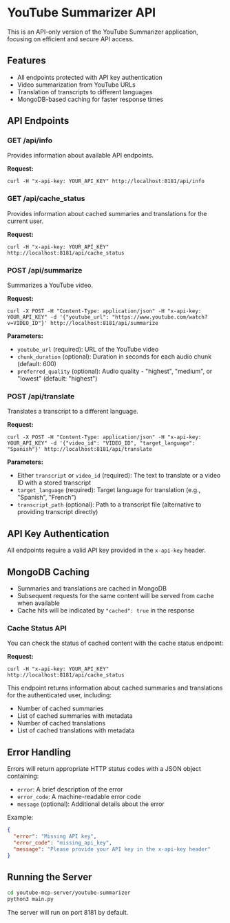 # YouTube Summarizer API

This is an API-only version of the YouTube Summarizer application, focusing on efficient and secure API access.

## Features

- All endpoints protected with API key authentication
- Video summarization from YouTube URLs
- Translation of transcripts to different languages
- MongoDB-based caching for faster response times

## API Endpoints

### GET /api/info

Provides information about available API endpoints.

**Request:**
```
curl -H "x-api-key: YOUR_API_KEY" http://localhost:8181/api/info
```

### GET /api/cache_status

Provides information about cached summaries and translations for the current user.

**Request:**
```
curl -H "x-api-key: YOUR_API_KEY" http://localhost:8181/api/cache_status
```

### POST /api/summarize

Summarizes a YouTube video.

**Request:**
```
curl -X POST -H "Content-Type: application/json" -H "x-api-key: YOUR_API_KEY" -d '{"youtube_url": "https://www.youtube.com/watch?v=VIDEO_ID"}' http://localhost:8181/api/summarize
```

**Parameters:**
- `youtube_url` (required): URL of the YouTube video
- `chunk_duration` (optional): Duration in seconds for each audio chunk (default: 600)
- `preferred_quality` (optional): Audio quality - "highest", "medium", or "lowest" (default: "highest")

### POST /api/translate

Translates a transcript to a different language.

**Request:**
```
curl -X POST -H "Content-Type: application/json" -H "x-api-key: YOUR_API_KEY" -d '{"video_id": "VIDEO_ID", "target_language": "Spanish"}' http://localhost:8181/api/translate
```

**Parameters:**
- Either `transcript` or `video_id` (required): The text to translate or a video ID with a stored transcript
- `target_language` (required): Target language for translation (e.g., "Spanish", "French")
- `transcript_path` (optional): Path to a transcript file (alternative to providing transcript directly)

## API Key Authentication

All endpoints require a valid API key provided in the `x-api-key` header.

## MongoDB Caching

- Summaries and translations are cached in MongoDB
- Subsequent requests for the same content will be served from cache when available
- Cache hits will be indicated by `"cached": true` in the response

### Cache Status API

You can check the status of cached content with the cache status endpoint:

**Request:**
```
curl -H "x-api-key: YOUR_API_KEY" http://localhost:8181/api/cache_status
```

This endpoint returns information about cached summaries and translations for the authenticated user, including:
- Number of cached summaries
- List of cached summaries with metadata
- Number of cached translations
- List of cached translations with metadata

## Error Handling

Errors will return appropriate HTTP status codes with a JSON object containing:
- `error`: A brief description of the error
- `error_code`: A machine-readable error code
- `message` (optional): Additional details about the error

Example:
```json
{
  "error": "Missing API key",
  "error_code": "missing_api_key",
  "message": "Please provide your API key in the x-api-key header"
}
```

## Running the Server

```bash
cd youtube-mcp-server/youtube-summarizer
python3 main.py
```

The server will run on port 8181 by default.
